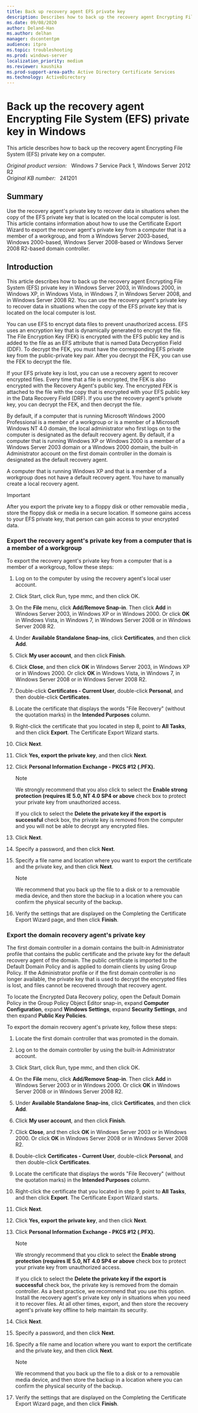 ```yaml
---
title: Back up recovery agent EFS private key
description: Describes how to back up the recovery agent Encrypting File System (EFS) private key in Windows.
ms.date: 09/08/2020
author: Deland-Han
ms.author: delhan
manager: dscontentpm
audience: itpro
ms.topic: troubleshooting
ms.prod: windows-server
localization_priority: medium
ms.reviewer: kaushika
ms.prod-support-area-path: Active Directory Certificate Services
ms.technology: ActiveDirectory
---
```

# Back up the recovery agent Encrypting File System (EFS) private key in Windows

This article describes how to back up the recovery agent Encrypting File System (EFS) private key on a computer.

_Original product version:_ &nbsp; Windows 7 Service Pack 1, Windows Server 2012 R2  
_Original KB number:_ &nbsp; 241201

## Summary

Use the recovery agent's private key to recover data in situations when the copy of the EFS private key that is located on the local computer is lost. This article contains information about how to use the Certificate Export Wizard to export the recover agent's private key from a computer that is a member of a workgroup, and from a Windows Server 2003-based, Windows 2000-based, Windows Server 2008-based or Windows Server 2008 R2-based domain controller.

## Introduction

This article describes how to back up the recovery agent Encrypting File System (EFS) private key in Windows Server 2003, in Windows 2000, in Windows XP, in Windows Vista, in Windows 7, in Windows Server 2008, and in Windows Server 2008 R2. You can use the recovery agent's private key to recover data in situations when the copy of the EFS private key that is located on the local computer is lost.

You can use EFS to encrypt data files to prevent unauthorized access. EFS uses an encryption key that is dynamically generated to encrypt the file. The File Encryption Key (FEK) is encrypted with the EFS public key and is added to the file as an EFS attribute that is named Data Decryption Field (DDF). To decrypt the FEK, you must have the corresponding EFS private key from the public-private key pair. After you decrypt the FEK, you can use the FEK to decrypt the file.

If your EFS private key is lost, you can use a recovery agent to recover encrypted files. Every time that a file is encrypted, the FEK is also encrypted with the Recovery Agent's public key. The encrypted FEK is attached to the file with the copy that is encrypted with your EFS public key in the Data Recovery Field (DRF). If you use the recovery agent's private key, you can decrypt the FEK, and then decrypt the file.

By default, if a computer that is running Microsoft Windows 2000 Professional is a member of a workgroup or is a member of a Microsoft Windows NT 4.0 domain, the local administrator who first logs on to the computer is designated as the default recovery agent. By default, if a computer that is running Windows XP or Windows 2000 is a member of a Windows Server 2003 domain or a Windows 2000 domain, the built-in Administrator account on the first domain controller in the domain is designated as the default recovery agent.

A computer that is running Windows XP and that is a member of a workgroup does not have a default recovery agent. You have to manually create a local recovery agent.

> [!IMPORTANT]
> After you export the private key to a floppy disk or other removable media , store the floppy disk or media in a secure location. If someone gains access to your EFS private key, that person can gain access to your encrypted data.

### Export the recovery agent's private key from a computer that is a member of a workgroup

To export the recovery agent's private key from a computer that is a member of a workgroup, follow these steps:

1. Log on to the computer by using the recovery agent's local user account.
2. Click Start, click Run, type mmc, and then click OK.
3. On the **File** menu, click **Add/Remove Snap-in**. Then click **Add** in Windows Server 2003, in Windows XP or in Windows 2000. Or click **OK** in Windows Vista, in Windows 7, in Windows Server 2008 or in Windows Server 2008 R2.
4. Under **Available Standalone Snap-ins**, click
 **Certificates**, and then click **Add**.
5. Click **My user account**, and then click
 **Finish**.
6. Click **Close**, and then click **OK** in Windows Server 2003, in Windows XP or in Windows 2000. Or click **OK** in Windows Vista, in Windows 7, in Windows Server 2008 or in Windows Server 2008 R2.

7. Double-click **Certificates - Current User**, double-click **Personal**, and then double-click
 **Certificates**.
8. Locate the certificate that displays the words "File Recovery" (without the quotation marks) in the **Intended Purposes** column.
9. Right-click the certificate that you located in step 8, point to **All Tasks**, and then click **Export**. The Certificate Export Wizard starts.
10. Click **Next**.
11. Click **Yes, export the private key**, and then click **Next**.
12. Click **Personal Information Exchange - PKCS #12 (.PFX).**  

    > [!NOTE]
    > We strongly recommend that you also click to select the
     **Enable strong protection (requires IE 5.0, NT 4.0 SP4 or above** check box to protect your private key from unauthorized access.

    If you click to select the **Delete the private key if the export is successful** check box, the private key is removed from the computer and you will not be able to decrypt any encrypted files.  
13. Click **Next**.  
14. Specify a password, and then click **Next**.
15. Specify a file name and location where you want to export the certificate and the private key, and then click
 **Next**.

    > [!NOTE]
    > We recommend that you back up the file to a disk or to a removable media device, and then store the backup in a location where you can confirm the physical security of the backup.  

16. Verify the settings that are displayed on the Completing the Certificate Export Wizard page, and then click **Finish**.

### Export the domain recovery agent's private key

The first domain controller in a domain contains the built-in Administrator profile that contains the public certificate and the private key for the default recovery agent of the domain. The public certificate is imported to the Default Domain Policy and is applied to domain clients by using Group Policy. If the Administrator profile or if the first domain controller is no longer available, the private key that is used to decrypt the encrypted files is lost, and files cannot be recovered through that recovery agent.

To locate the Encrypted Data Recovery policy, open the Default Domain Policy in the Group Policy Object Editor snap-in, expand **Computer Configuration**, expand **Windows Settings**, expand
 **Security Settings**, and then expand **Public Key Policies**.

To export the domain recovery agent's private key, follow these steps:

1. Locate the first domain controller that was promoted in the domain.
2. Log on to the domain controller by using the built-in Administrator account.
3. Click Start, click Run, type mmc, and then click OK.
4. On the **File** menu, click **Add/Remove Snap-in**. Then click **Add** in Windows Server 2003 or in Windows 2000. Or click **OK** in Windows Server 2008 or in Windows Server 2008 R2.
5. Under **Available Standalone Snap-ins**, click
 **Certificates**, and then click **Add**.
6. Click **My user account**, and then click
 **Finish**.
7. Click **Close**, and then click **OK** in Windows Server 2003 or in Windows 2000. Or click **OK** in Windows Server 2008 or in Windows Server 2008 R2.
8. Double-click **Certificates - Current User**, double-click **Personal**, and then double-click
 **Certificates**.
9. Locate the certificate that displays the words "File Recovery" (without the quotation marks) in the **Intended Purposes** column.
10. Right-click the certificate that you located in step 9, point to **All Tasks**, and then click **Export**. The Certificate Export Wizard starts.
11. Click **Next**.
12. Click **Yes, export the private key**, and then click **Next**.
13. Click **Personal Information Exchange - PKCS #12 (.PFX).**  

    > [!NOTE]
    > We strongly recommend that you click to select the **Enable strong protection (requires IE 5.0, NT 4.0 SP4 or above** check box to protect your private key from unauthorized access.

    If you click to select the **Delete the private key if the export is successful** check box, the private key is removed from the domain controller. As a best practice, we recommend that you use this option. Install the recovery agent's private key only in situations when you need it to recover files. At all other times, export, and then store the recovery agent's private key offline to help maintain its security.  
14. Click **Next**.
15. Specify a password, and then click **Next**.

16. Specify a file name and location where you want to export the certificate and the private key, and then click
 **Next**.

    > [!NOTE]
    > We recommend that you back up the file to a disk or to a removable media device, and then store the backup in a location where you can confirm the physical security of the backup.  
17. Verify the settings that are displayed on the Completing the Certificate Export Wizard page, and then click **Finish**.
